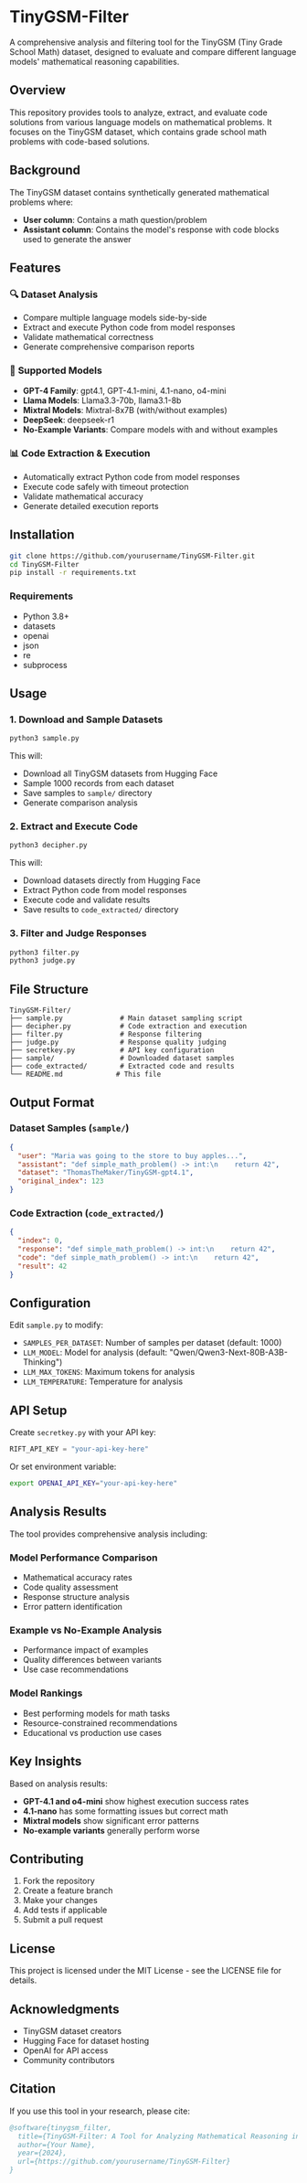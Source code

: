 # TinyGSM-Filter

A comprehensive analysis and filtering tool for the TinyGSM (Tiny Grade School Math) dataset, designed to evaluate and compare different language models' mathematical reasoning capabilities.

## Overview

This repository provides tools to analyze, extract, and evaluate code solutions from various language models on mathematical problems. It focuses on the TinyGSM dataset, which contains grade school math problems with code-based solutions.

## Background

The TinyGSM dataset contains synthetically generated mathematical problems where:
- **User column**: Contains a math question/problem
- **Assistant column**: Contains the model's response with code blocks used to generate the answer

## Features

### 🔍 **Dataset Analysis**
- Compare multiple language models side-by-side
- Extract and execute Python code from model responses
- Validate mathematical correctness
- Generate comprehensive comparison reports

### 🤖 **Supported Models**
- **GPT-4 Family**: gpt4.1, GPT-4.1-mini, 4.1-nano, o4-mini
- **Llama Models**: Llama3.3-70b, llama3.1-8b
- **Mixtral Models**: Mixtral-8x7B (with/without examples)
- **DeepSeek**: deepseek-r1
- **No-Example Variants**: Compare models with and without examples

### 📊 **Code Extraction & Execution**
- Automatically extract Python code from model responses
- Execute code safely with timeout protection
- Validate mathematical accuracy
- Generate detailed execution reports

## Installation

```bash
git clone https://github.com/yourusername/TinyGSM-Filter.git
cd TinyGSM-Filter
pip install -r requirements.txt
```

### Requirements
- Python 3.8+
- datasets
- openai
- json
- re
- subprocess

## Usage

### 1. Download and Sample Datasets

```bash
python3 sample.py
```

This will:
- Download all TinyGSM datasets from Hugging Face
- Sample 1000 records from each dataset
- Save samples to `sample/` directory
- Generate comparison analysis

### 2. Extract and Execute Code

```bash
python3 decipher.py
```

This will:
- Download datasets directly from Hugging Face
- Extract Python code from model responses
- Execute code and validate results
- Save results to `code_extracted/` directory

### 3. Filter and Judge Responses

```bash
python3 filter.py
python3 judge.py
```

## File Structure

```
TinyGSM-Filter/
├── sample.py              # Main dataset sampling script
├── decipher.py            # Code extraction and execution
├── filter.py              # Response filtering
├── judge.py               # Response quality judging
├── secretkey.py           # API key configuration
├── sample/                # Downloaded dataset samples
├── code_extracted/        # Extracted code and results
└── README.md             # This file
```

## Output Format

### Dataset Samples (`sample/`)
```json
{
  "user": "Maria was going to the store to buy apples...",
  "assistant": "def simple_math_problem() -> int:\n    return 42",
  "dataset": "ThomasTheMaker/TinyGSM-gpt4.1",
  "original_index": 123
}
```

### Code Extraction (`code_extracted/`)
```json
{
  "index": 0,
  "response": "def simple_math_problem() -> int:\n    return 42",
  "code": "def simple_math_problem() -> int:\n    return 42",
  "result": 42
}
```

## Configuration

Edit `sample.py` to modify:
- `SAMPLES_PER_DATASET`: Number of samples per dataset (default: 1000)
- `LLM_MODEL`: Model for analysis (default: "Qwen/Qwen3-Next-80B-A3B-Thinking")
- `LLM_MAX_TOKENS`: Maximum tokens for analysis
- `LLM_TEMPERATURE`: Temperature for analysis

## API Setup

Create `secretkey.py` with your API key:
```python
RIFT_API_KEY = "your-api-key-here"
```

Or set environment variable:
```bash
export OPENAI_API_KEY="your-api-key-here"
```

## Analysis Results

The tool provides comprehensive analysis including:

### Model Performance Comparison
- Mathematical accuracy rates
- Code quality assessment
- Response structure analysis
- Error pattern identification

### Example vs No-Example Analysis
- Performance impact of examples
- Quality differences between variants
- Use case recommendations

### Model Rankings
- Best performing models for math tasks
- Resource-constrained recommendations
- Educational vs production use cases

## Key Insights

Based on analysis results:
- **GPT-4.1 and o4-mini** show highest execution success rates
- **4.1-nano** has some formatting issues but correct math
- **Mixtral models** show significant error patterns
- **No-example variants** generally perform worse

## Contributing

1. Fork the repository
2. Create a feature branch
3. Make your changes
4. Add tests if applicable
5. Submit a pull request

## License

This project is licensed under the MIT License - see the LICENSE file for details.

## Acknowledgments

- TinyGSM dataset creators
- Hugging Face for dataset hosting
- OpenAI for API access
- Community contributors

## Citation

If you use this tool in your research, please cite:

```bibtex
@software{tinygsm_filter,
  title={TinyGSM-Filter: A Tool for Analyzing Mathematical Reasoning in Language Models},
  author={Your Name},
  year={2024},
  url={https://github.com/yourusername/TinyGSM-Filter}
}
```
